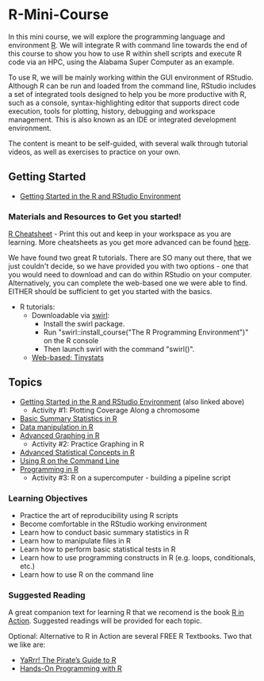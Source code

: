 # R-Mini-Course
In this mini course, we will explore the programming language and environment [R](https://www.r-project.org/). We will integrate R with command line towards the end of this course to show you how to use R within shell scripts and execute R code via an HPC, using the Alabama Super Computer as an example.

To use R, we will be mainly working within the GUI environment of RStudio. Although R can be run and loaded from the command line, RStudio includes a set of integrated tools designed to help you be more productive with R, such as a console, syntax-highlighting editor that supports direct code execution, tools for plotting, history, debugging and workspace management. This is also known as an IDE or integrated development environment. 

The content is meant to be self-guided, with several walk through tutorial videos, as well as exercises to practice on your own. 

## Getting Started

* [Getting Started in the R and RStudio Environment](https://github.com/StevisonLab/R-Mini-Course/blob/main/Setting%20up%20your%20environment.md)

### Materials and Resources to Get you started!

[R Cheatsheet](http://github.com/rstudio/cheatsheets/raw/master/base-r.pdf) - Print this out and keep in your workspace as you are learning. More cheatsheets as you get more advanced can be found [here](https://www.rstudio.com/resources/cheatsheets/).

We have found two great R tutorials. There are SO many out there, that we just couldn't decide, so we have provided you with two options - one that you would need to download and can do within RStudio on your computer. Alternatively, you can complete the web-based one we were able to find. EITHER should be sufficient to get you started with the basics.

* R tutorials:
  * Downloadable via [swirl](https://swirlstats.com/students.html):
    * Install the swirl package.
    * Run "swirl::install_course("The R Programming Environment")" on the R console
    * Then launch swirl with the command "swirl()". 
  * [Web-based: Tinystats](https://tinystats.github.io/teacups-giraffes-and-statistics/index.html) 

## Topics

* [Getting Started in the R and RStudio Environment](https://github.com/StevisonLab/R-Mini-Course/blob/main/Setting%20up%20your%20environment.md) (also linked above)
  * Activity #1: Plotting Coverage Along a chromosome 
* [Basic Summary Statistics in R](https://github.com/StevisonLab/R-Mini-Course/blob/main/Basic%20Summary%20Stats%20in%20R.md)
* [Data manipulation in R](https://github.com/StevisonLab/R-Mini-Course/blob/main/Data%20manipulation%20in%20R.md)
* [Advanced Graphing in R](https://github.com/StevisonLab/R-Mini-Course/blob/main/Advanced%20Graphing.md)
  * Activity #2: Practice Graphing in R
* [Advanced Statistical Concepts in R](https://github.com/StevisonLab/R-Mini-Course/blob/main/Advanced%20Stats%20Concepts.md)
* [Using R on the Command Line](https://github.com/StevisonLab/R-Mini-Course/blob/main/Use%20R%20on%20the%20CL.md)
* [Programming in R](https://github.com/StevisonLab/R-Mini-Course/blob/main/R%20Programming.md)
  * Activity #3: R on a supercomputer - building a pipeline script


### Learning Objectives
* Practice the art of reproducibility using R scripts 
* Become comfortable in the RStudio working environment
* Learn how to conduct basic summary statistics in R
* Learn how to manipulate files in R
* Learn how to perform basic statistical tests in R
* Learn how to use programming constructs in R (e.g. loops, conditionals, etc.)
* Learn how to use R on the command line

### Suggested Reading

A great companion text for learning R that we recomend is the book [R in Action](https://www.manning.com/books/r-in-action). Suggested readings will be provided for each topic.

Optional: Alternative to R in Action are several FREE R Textbooks. Two that we like are:
* [YaRrr! The Pirate’s Guide to R](https://bookdown.org/ndphillips/YaRrr/)  
* [Hands-On Programming with R](https://rstudio-education.github.io/hopr/)


